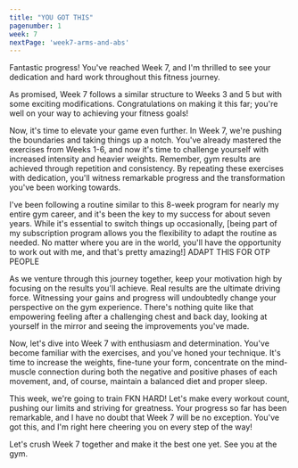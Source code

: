 ```yaml
---
title: "YOU GOT THIS"
pagenumber: 1
week: 7
nextPage: 'week7-arms-and-abs'
---
```

Fantastic progress! You've reached Week 7, and I'm thrilled to see your dedication and hard work throughout this fitness journey.

As promised, Week 7 follows a similar structure to Weeks 3 and 5 but with some exciting modifications. Congratulations on making it this far; you're well on your way to achieving your fitness goals!

Now, it's time to elevate your game even further. In Week 7, we're pushing the boundaries and taking things up a notch. You've already mastered the exercises from Weeks 1-6, and now it's time to challenge yourself with increased intensity and heavier weights. Remember, gym results are achieved through repetition and consistency. By repeating these exercises with dedication, you'll witness remarkable progress and the transformation you've been working towards.

I've been following a routine similar to this 8-week program for nearly my entire gym career, and it's been the key to my success for about seven years. While it's essential to switch things up occasionally, [being part of my subscription program allows you the flexibility to adapt the routine as needed. No matter where you are in the world, you'll have the opportunity to work out with me, and that's pretty amazing!] ADAPT THIS FOR OTP PEOPLE

As we venture through this journey together, keep your motivation high by focusing on the results you'll achieve. Real results are the ultimate driving force. Witnessing your gains and progress will undoubtedly change your perspective on the gym experience. There's nothing quite like that empowering feeling after a challenging chest and back day, looking at yourself in the mirror and seeing the improvements you've made.

Now, let's dive into Week 7 with enthusiasm and determination. You've become familiar with the exercises, and you've honed your technique. It's time to increase the weights, fine-tune your form, concentrate on the mind-muscle connection during both the negative and positive phases of each movement, and, of course, maintain a balanced diet and proper sleep.

This week, we're going to train FKN HARD! Let's make every workout count, pushing our limits and striving for greatness. Your progress so far has been remarkable, and I have no doubt that Week 7 will be no exception. You've got this, and I'm right here cheering you on every step of the way!

Let's crush Week 7 together and make it the best one yet. See you at the gym.
